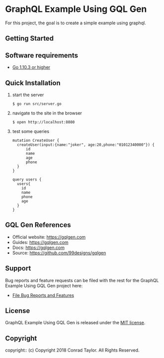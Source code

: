 # GraphQL Example Using GQL Gen

For this project, the goal is to create a simple example using graphql.

## Getting Started

## Software requirements

- [Go 1.10.3 or higher](https://golang.org/dl)

## Quick Installation

1. start the server

    ```text
    $ go run src/server.go
    ```

2. navigate to the site in the browser

    ```text
    $ open http://localhost:8080
    ```

3. test some queries

    ```text
    mutation CreateUser {
      createUser(input:{name:"joker", age:20,phone:"01012340000"}) {
          id
          name
          age
          phone
      }
    }

    query users {
      users{
        id
        name
        phone
        age
      }
    }
    ```

## GQL Gen References

- Official website: https://gqlgen.com
- Guides: https://gqlgen.com
- Docs: https://gqlgen.com
- Source: https://github.com/99designs/gqlgen

## Support

Bug reports and feature requests can be filed with the rest for the GraphQL Example Using GQL Gen project here:

- [File Bug Reports and Features](https://github.com/conradwt/gqlgen_example/issues)

## License

GraphQL Example Using GQL Gen is released under the [MIT license](https://mit-license.org).

## Copyright

copyright:: (c) Copyright 2018 Conrad Taylor. All Rights Reserved.
